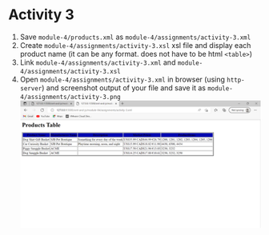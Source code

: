 # Activity 3

1. Save `module-4/products.xml` as `module-4/assignments/activity-3.xml`
2. Create `module-4/assignments/activity-3.xsl` xsl file and display each product name (it can be any format. does not have to be html `<table>`)
3. Link `module-4/assignments/activity-3.xml` and `module-4/assignments/activity-3.xsl`
4. Open `module-4/assignments/activity-3.xml` in browser (using `http-server`) and screenshot output of your file and save it as `module-4/assignments/activity-3.png`
![imgage info](Activity-3.PNG)



